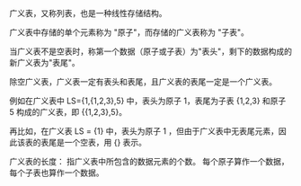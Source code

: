 广义表，又称列表，也是一种线性存储结构。

广义表中存储的单个元素称为 "原子"，而存储的广义表称为 "子表"。


当广义表不是空表时，称第一个数据（原子或子表）为"表头"，剩下的数据构成的新广义表为"表尾"。

除空广义表，广义表一定有表头和表尾，且广义表的表尾一定是一个广义表。

例如在广义表中 LS={1,{1,2,3},5} 中，表头为原子 1，表尾为子表 {1,2,3} 和原子 5 构成的广义表，即 {{1,2,3},5}。

再比如，在广义表 LS = {1} 中，表头为原子 1 ，但由于广义表中无表尾元素，因此该表的表尾是一个空表，用 {} 表示。


广义表的长度：
指广义表中所包含的数据元素的个数。
每个原子算作一个数据，每个子表也算作一个数据。

